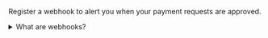 Register a webhook to alert you when your payment requests are approved.

<details>
<summary>What are webhooks?</summary>
<div>

When changes happen to your payment request, events are triggered (for example: *Authorized*, *Terminated*, *Aborted*, *Cancelled*, *Expired*, and
[many more](https://developer.vippsmobilepay.com/docs/APIs/webhooks-api/events/)).

You can register to receive these events, which is useful for programming an appropriate and quick response.

The webhook will send a message to your web server at the URL you specify.

Here is an example HTTP POST:

[`POST:/webhooks/v1/webhooks`](https://developer.vippsmobilepay.com/api/webhooks/#tag/v1/paths/~1v1~1webhooks/post)

```json
{  
    "url": "https://example.com/mystore_website_backend",
    "events": ["epayments.payment.authorized.v1"]
}
```

Use the `secret` to authenticate the message with HMAC. For examples, see
[Webhooks API: Request authentication](https://developer.vippsmobilepay.com/docs/APIs/webhooks-api/request-authentication/).

The [payload](https://developer.vippsmobilepay.com/docs/APIs/epayment-api/features/webhooks/) from the ePayment webhooks will be in this form:

```json
{
    "msn": "123456",
    "reference": "24ab7cd6ef658155992",
    "pspReference": "1234567891",
    "name": "AUTHORIZED",
    "amount":
    {
        "currency": "NOK",
        "value": 35000
    },
    "timestamp": "2023-08-14T12:48:46.260Z",
    "idempotencyKey": "49ca711a9487112e1def",
    "success": true
}
```

Note that the payload of the webhook depends on the originating service, in this case the
[ePayment API](https://developer.vippsmobilepay.com/docs/APIs/epayment-api/features/webhooks/).

</div>
</details>

